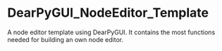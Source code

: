 # DearPyGUI_NodeEditor_Template

A node editor template using DearPyGUI. It contains the most functions needed for building an own node editor.